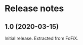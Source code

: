 Release notes
=============

1.0 (2020-03-15)
----------------

Initial release. Extracted from FoFiX.
